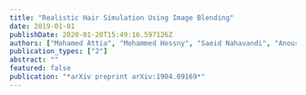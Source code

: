 ```yaml
---
title: "Realistic Hair Simulation Using Image Blending"
date: 2019-01-01
publishDate: 2020-01-20T15:49:16.597126Z
authors: ["Mohamed Attia", "Mohammed Hossny", "Saeid Nahavandi", "Anousha Yazdabadi", "Hamed Asadi"]
publication_types: ["2"]
abstract: ""
featured: false
publication: "*arXiv preprint arXiv:1904.09169*"
---
```


